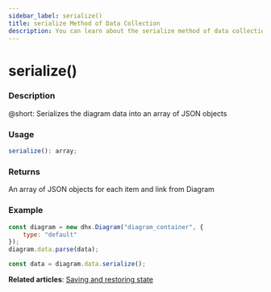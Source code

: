 ```yaml
---
sidebar_label: serialize()
title: serialize Method of Data Collection
description: You can learn about the serialize method of data collection in the documentation of the DHTMLX JavaScript Diagram library. Browse developer guides and API reference, try out code examples and live demos, and download a free 30-day evaluation version of DHTMLX Diagram.
---
```


# serialize()

### Description

@short: Serializes the diagram data into an array of JSON objects

### Usage

~~~js
serialize(): array;
~~~

### Returns

An array of JSON objects for each item and link from Diagram

### Example

~~~js {6}
const diagram = new dhx.Diagram("diagram_container", {
    type: "default"
});
diagram.data.parse(data);

const data = diagram.data.serialize();
~~~

**Related articles**:  [Saving and restoring state](../../../guides/loading_data/#saving-and-restoring-state)
